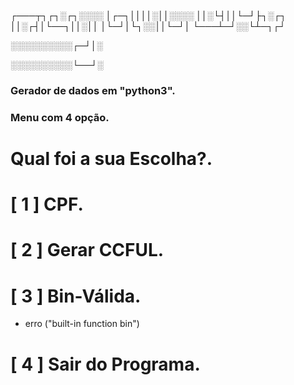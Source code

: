 
┌───┬┐┌┐░┌┐░░░░
│┌─┐││││░││░░░░
││░└┤││└─┘├┐░┌┐
││░┌┤│└──┐││░││
│└─┘│└┐░░││└─┘│
└───┴─┘░░└┴─┐┌┘

░░░░░░░░░░┌─┘│░

░░░░░░░░░░└──┘░


 

### Gerador de dados em "python3".  

### Menu com 4 opção.
# Qual foi a sua Escolha?.
# [ 1 ] CPF.
# [ 2 ] Gerar CCFUL.
# [  3 ] Bin-Válida.
 - erro ("built-in function bin")
# [  4 ] Sair do Programa.
